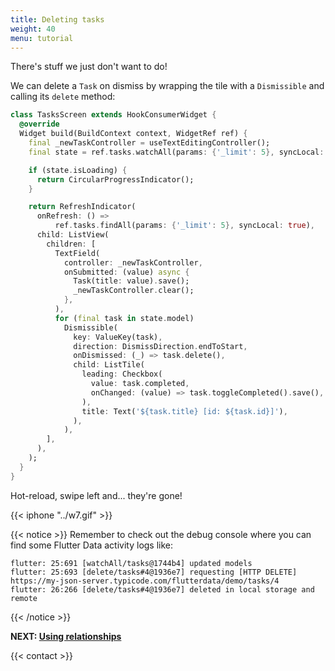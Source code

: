 ```yaml
---
title: Deleting tasks
weight: 40
menu: tutorial
---
```


There's stuff we just don't want to do!

We can delete a `Task` on dismiss by wrapping the tile with a `Dismissible` and calling its `delete` method:

```dart {hl_lines=["24-27"]}
class TasksScreen extends HookConsumerWidget {
  @override
  Widget build(BuildContext context, WidgetRef ref) {
    final _newTaskController = useTextEditingController();
    final state = ref.tasks.watchAll(params: {'_limit': 5}, syncLocal: true);

    if (state.isLoading) {
      return CircularProgressIndicator();
    }

    return RefreshIndicator(
      onRefresh: () =>
          ref.tasks.findAll(params: {'_limit': 5}, syncLocal: true),
      child: ListView(
        children: [
          TextField(
            controller: _newTaskController,
            onSubmitted: (value) async {
              Task(title: value).save();
              _newTaskController.clear();
            },
          ),
          for (final task in state.model)
            Dismissible(
              key: ValueKey(task),
              direction: DismissDirection.endToStart,
              onDismissed: (_) => task.delete(),
              child: ListTile(
                leading: Checkbox(
                  value: task.completed,
                  onChanged: (value) => task.toggleCompleted().save(),
                ),
                title: Text('${task.title} [id: ${task.id}]'),
              ),
            ),
        ],
      ),
    );
  }
}
```

Hot-reload, swipe left and... they're gone!

{{< iphone "../w7.gif" >}}

{{< notice >}}
Remember to check out the debug console where you can find some Flutter Data activity logs like:

```text
flutter: 25:691 [watchAll/tasks@1744b4] updated models
flutter: 25:693 [delete/tasks#4@1936e7] requesting [HTTP DELETE] https://my-json-server.typicode.com/flutterdata/demo/tasks/4
flutter: 26:266 [delete/tasks#4@1936e7] deleted in local storage and remote
```
{{< /notice >}}

**NEXT: [Using relationships](/tutorial/relationships)**

{{< contact >}}